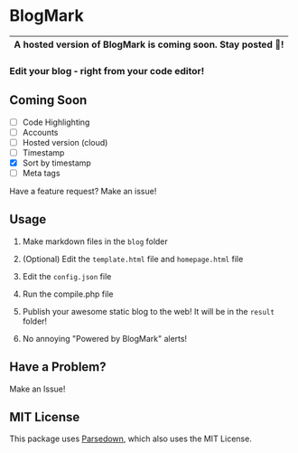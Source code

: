 # BlogMark

| A hosted version of BlogMark is coming soon. Stay posted :eyes:!
| ---

### Edit your blog - right from your code editor!

## Coming Soon

- [ ] Code Highlighting
- [ ] Accounts
- [ ] Hosted version (cloud)
- [ ] Timestamp
- [x] Sort by timestamp
- [ ] Meta tags

Have a feature request? Make an issue!

## Usage

1. Make markdown files in the `blog` folder

2. (Optional) Edit the `template.html` file and `homepage.html` file

3. Edit the `config.json` file

4. Run the compile.php file

5. Publish your awesome static blog to the web! It will be in the `result` folder!

6. No annoying "Powered by BlogMark" alerts!

## Have a Problem?

Make an Issue!

## MIT License

This package uses [Parsedown](https://github.com/erusev/parsedown), which also uses the MIT License.
